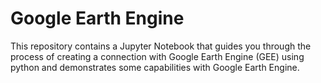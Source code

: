 # Google Earth Engine

This repository contains a Jupyter Notebook that guides you through the process of creating a connection with Google Earth Engine (GEE) using python and demonstrates some capabilities with Google Earth Engine.
